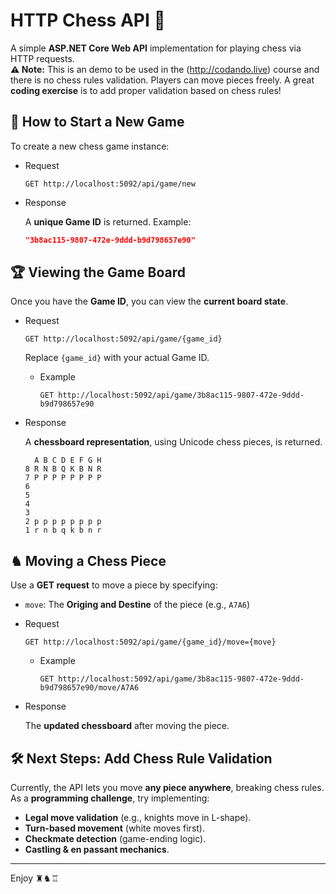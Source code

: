 # HTTP Chess API 🏁

A simple **ASP.NET Core Web API** implementation for playing chess via HTTP requests.  
**⚠️ Note:** This is an demo to be used in the (<http://codando.live>) course and there is no chess rules validation.
Players can move pieces freely. A great **coding exercise** is to add proper validation based on chess rules!

## 🚀 How to Start a New Game

To create a new chess game instance:

* Request

  ```http
  GET http://localhost:5092/api/game/new
  ```

* Response

  A **unique Game ID** is returned.
  Example:

  ```json
  "3b8ac115-9807-472e-9ddd-b9d798657e90"
  ```

## 🏆 Viewing the Game Board

Once you have the **Game ID**, you can view the **current board state**.

* Request

  ```http
  GET http://localhost:5092/api/game/{game_id}
  ```

  Replace `{game_id}` with your actual Game ID.

  * Example

    ```http
    GET http://localhost:5092/api/game/3b8ac115-9807-472e-9ddd-b9d798657e90
    ```

* Response

  A **chessboard representation**, using Unicode chess pieces, is returned.

  ```text
    A B C D E F G H
  8 R N B Q K B N R 
  7 P P P P P P P P 
  6                 
  5                 
  4                 
  3                 
  2 p p p p p p p p 
  1 r n b q k b n r 
  ```

## ♞ Moving a Chess Piece

Use a **GET request** to move a piece by specifying:

* `move`: The **Origing and Destine** of the piece (e.g., `A7A6`)

* Request

  ```http
  GET http://localhost:5092/api/game/{game_id}/move={move}
  ```

  * Example

    ```http
    GET http://localhost:5092/api/game/3b8ac115-9807-472e-9ddd-b9d798657e90/move/A7A6
    ```

* Response

  The **updated chessboard** after moving the piece.

## 🛠️ Next Steps: Add Chess Rule Validation

Currently, the API lets you move **any piece anywhere**, breaking chess rules.  
As a **programming challenge**, try implementing:

* **Legal move validation** (e.g., knights move in L-shape).
* **Turn-based movement** (white moves first).
* **Checkmate detection** (game-ending logic).
* **Castling & en passant mechanics**.

---

Enjoy ♜♞♖
